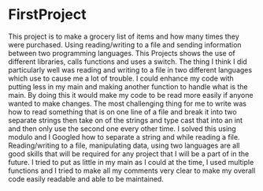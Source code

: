 # FirstProject
This project is to make a grocery list of items and how many times they were purchased. Using reading/writing to a file and sending information between two programming languages. This Projects shows the use of different libraries, calls functions and uses a switch.
The thing I think I did particularly well was reading and writing to a file in two different languages which use to cause me a lot of trouble.
I could enhance my code with putting less in my main and making another function to handle what is the main. By doing this it would make my code to be read more easily if anyone wanted to make changes.
The most challenging thing for me to write was how to read something that is on one line of a file and break it into two separate strings then take on of the strings and type cast that into an int and then only use the second one every other time. I solved this using modulo and I Googled how to separate a string and while reading a file.
Reading/writing to a file, manipulating data, using two languages are all good skills that will be required for any project that I will be a part of in the future.
I tried to put as little in my main as I could at the time, I used multiple functions and I tried to make all my comments very clear to make my overall code easily readable and able to be maintained.
